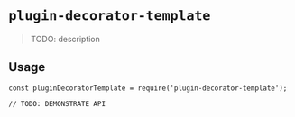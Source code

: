 # `plugin-decorator-template`

> TODO: description

## Usage

```
const pluginDecoratorTemplate = require('plugin-decorator-template');

// TODO: DEMONSTRATE API
```
